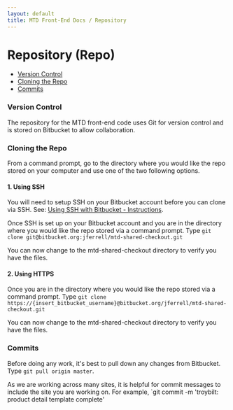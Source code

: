 ```yaml
---
layout: default
title: MTD Front-End Docs / Repository
---
```


# Repository (Repo)

* [Version Control](#version-control)
* [Cloning the Repo](#cloning-the-repo)
* [Commits](#commits)

### Version Control

The repository for the MTD front-end code uses Git for version control and is stored on Bitbucket to allow collaboration. 

### Cloning the Repo

From a command prompt, go to the directory where you would like the repo stored on your computer and use one of the two following options.

#### 1. Using SSH

You will need to setup SSH on your Bitbucket account before you can clone via SSH. See: [Using SSH with Bitbucket - Instructions](https://confluence.atlassian.com/bitbucket/use-the-ssh-protocol-with-bitbucket-cloud-221449711.html). 

Once SSH is set up on your Bitbucket account and you are in the directory where you would like the repo stored via a command prompt.  Type `git clone git@bitbucket.org:jferrell/mtd-shared-checkout.git`

You can now change to the mtd-shared-checkout directory to verify you have the files.

#### 2. Using HTTPS

Once you are in the directory where you would like the repo stored via a command prompt.  Type `git clone https://{insert_bitbucket_username}@bitbucket.org/jferrell/mtd-shared-checkout.git`

You can now change to the mtd-shared-checkout directory to verify you have the files.

### Commits

Before doing any work, it's best to pull down any changes from Bitbucket. Type `git pull origin master`.

As we are working across many sites, it is helpful for commit messages to include the site you are working on. For example, `git commit -m 'troybilt: product detail template complete'
